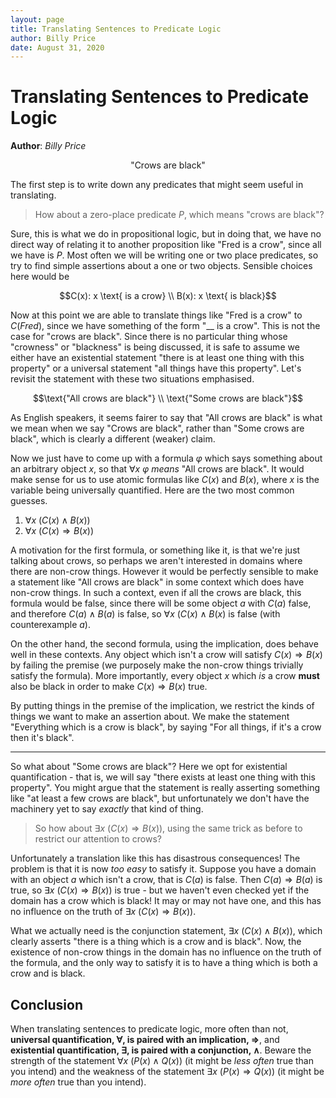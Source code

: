 ```yaml
---
layout: page
title: Translating Sentences to Predicate Logic
author: Billy Price
date: August 31, 2020
---
```


# Translating Sentences to Predicate Logic
**Author**: *Billy Price*

$$\text{"Crows are black"}$$

The first step is to write down any predicates that might seem useful in translating.

> How about a zero-place predicate $P$, which means "crows are black"?

Sure, this is what we do in propositional logic, but in doing that, we have no direct way of relating it to another proposition like "Fred is a crow", since all we have is $P$. Most often we will be writing one or two place predicates, so try to find simple assertions about a one or two objects. Sensible choices here would be

  $$C(x): x \text{ is a crow} \\ B(x): x \text{ is black}$$

Now at this point we are able to translate things like "Fred is a crow" to $C(Fred)$, since we have something of the form "\_\_ $\text{ is a crow}$". This is not the case for "crows are black". Since there is no particular thing whose "crowness" or "blackness" is being discussed, it is safe to assume we either have an existential statement "there is at least one thing with this property" or a universal statement "all things have this property". Let's revisit the statement with these two situations emphasised.

  $$\text{"All crows are black"} \\ \text{"Some crows are black"}$$

As English speakers, it seems fairer to say that "All crows are black" is what we mean when we say "Crows are black", rather than "Some crows are black", which is clearly a different (weaker) claim.

Now we just have to come up with a formula $\varphi$ which says something about an arbitrary object $x$, so that $\forall x~ \varphi$ *means* "All crows are black". It would make sense for us to use atomic formulas like $C(x)$ and $B(x)$, where $x$ is the variable being universally quantified. Here are the two most common guesses.

1. $\forall x~ (C(x) \wedge B(x))$
2. $\forall x~ (C(x) \Rightarrow B(x))$

A motivation for the first formula, or something like it, is that we're just talking about crows, so perhaps we aren't interested in domains where there are non-crow things. However it would be perfectly sensible to make a statement like "All crows are black" in some context which does have non-crow things. In such a context, even if all the crows are black, this formula would be false, since there will be some object $a$ with $C(a)$ false, and therefore $C(a) \wedge B(a)$ is false, so $\forall x~ (C(x) \wedge B(x)$ is false (with counterexample $a$).

On the other hand, the second formula, using the implication, does behave well in these contexts. Any object which isn't a crow will satisfy $C(x) \Rightarrow B(x)$ by failing the premise (we purposely make the non-crow things trivially satisfy the formula). More importantly, every object $x$ which *is* a crow **must** also be black in order to make $C(x) \Rightarrow B(x)$ true.

By putting things in the premise of the implication, we restrict the kinds of things we want to make an assertion about. We make the statement "Everything which is a crow is black", by saying "For all things, if it's a crow then it's black".

----

So what about $\text{"Some crows are black"}$? Here we opt for existential quantification - that is, we will say "there exists at least one thing with this property". You might argue that the statement is really asserting something like "at least a few crows are black", but unfortunately we don't have the machinery yet to say *exactly* that kind of thing.

> So how about $\exists x~(C(x) \Rightarrow B(x))$, using the same trick as before to restrict our attention to crows?

Unfortunately a translation like this has disastrous consequences! The problem is that it is now *too easy* to satisfy it. Suppose you have a domain with an object $a$ which isn't a crow, that is $C(a)$ is false. Then $C(a) \Rightarrow B(a)$ is true, so $\exists x~(C(x) \Rightarrow B(x))$ is true - but we haven't even checked yet if the domain has a crow which is black! It may or may not have one, and this has no influence on the truth of $\exists x~(C(x) \Rightarrow B(x))$.

What we actually need is the conjunction statement, $\exists x~(C(x) \wedge B(x))$, which clearly asserts "there is a thing which is a crow and is black". Now, the existence of non-crow things in the domain has no influence on the truth of the formula, and the only way to satisfy it is to have a thing which is both a crow and is black.

## Conclusion

When translating sentences to predicate logic, more often than not, **universal quantification, $\forall$, is paired with an implication, $\Rightarrow$**, and **existential quantification, $\exists$, is paired with a conjunction, $\wedge$**. Beware the strength of the statement $\forall x~ (P(x) \wedge Q(x))$ (it might be *less often* true than you intend) and the weakness of the statement $\exists x~ (P(x) \Rightarrow Q(x))$ (it might be *more often* true than you intend).